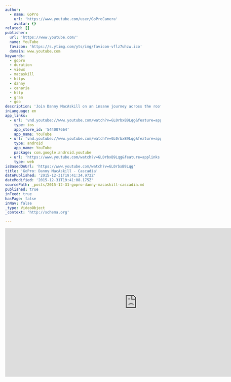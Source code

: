 ```yaml
---
author:
  - name: GoPro
    url: 'https://www.youtube.com/user/GoProCamera'
    avatar: {}
related: []
publisher:
  url: 'https://www.youtube.com/'
  name: YouTube
  favicon: 'https://s.ytimg.com/yts/img/favicon-vflz7uhzw.ico'
  domain: www.youtube.com
keywords:
  - gopro
  - duration
  - views
  - macaskill
  - https
  - danny
  - canaria
  - http
  - gran
  - goo
description: 'Join Danny MacAskill on an insane journey across the rooftops of Gran Canaria. Mixing vertigo-inducing lines and killer POV-footage, "Cascadia" delivers some incredible riding. In collaboration with Mount Creative http://www.mountcreative.com/ and Vision Ramps http://visionramps.co.uk/ A Special Thanks to the wonderful people of Gran Canaria who opened their homes to us and helped make this project a reality.'
inLanguage: en
app_links:
  - url: 'vnd.youtube://www.youtube.com/watch?v=GL0rbxB9Lqg&feature=applinks'
    type: ios
    app_store_id: '544007664'
    app_name: YouTube
  - url: 'vnd.youtube://www.youtube.com/watch?v=GL0rbxB9Lqg&feature=applinks'
    type: android
    app_name: YouTube
    package: com.google.android.youtube
  - url: 'https://www.youtube.com/watch?v=GL0rbxB9Lqg&feature=applinks'
    type: web
isBasedOnUrl: 'https://www.youtube.com/watch?v=GL0rbxB9Lqg'
title: 'GoPro: Danny MacAskill - Cascadia'
datePublished: '2015-12-31T19:41:34.972Z'
dateModified: '2015-12-31T19:41:08.175Z'
sourcePath: _posts/2015-12-31-gopro-danny-macaskill-cascadia.md
published: true
inFeed: true
hasPage: false
inNav: false
_type: VideoObject
_context: 'http://schema.org'

---
```

<iframe src="https://cdn.embedly.com/widgets/media.html?src=https%3A%2F%2Fwww.youtube.com%2Fembed%2FGL0rbxB9Lqg%3Ffeature%3Doembed&amp;url=https%3A%2F%2Fwww.youtube.com%2Fwatch%3Fv%3DGL0rbxB9Lqg&amp;image=https%3A%2F%2Fi.ytimg.com%2Fvi%2FGL0rbxB9Lqg%2Fhqdefault.jpg&amp;key=b7d04c9b404c499eba89ee7072e1c4f7&amp;type=text%2Fhtml&amp;schema=youtube" width="854" height="480" scrolling="no" frameborder="0" allowfullscreen="allowfullscreen" style=""></iframe>